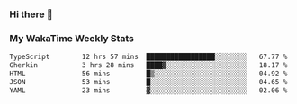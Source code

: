 ### Hi there 👋

<!--
**royschrauwen/royschrauwen** is a ✨ _special_ ✨ repository because its `README.md` (this file) appears on your GitHub profile.

Here are some ideas to get you started:

- 🔭 I’m currently working on ...
- 🌱 I’m currently learning ...
- 👯 I’m looking to collaborate on ...
- 🤔 I’m looking for help with ...
- 💬 Ask me about ...
- 📫 How to reach me: ...
- 😄 Pronouns: ...
- ⚡ Fun fact: ...
-->


### My WakaTime Weekly Stats
<!--START_SECTION:waka-->

```txt
TypeScript        12 hrs 57 mins  █████████████████░░░░░░░░   67.77 %
Gherkin           3 hrs 28 mins   ████▓░░░░░░░░░░░░░░░░░░░░   18.17 %
HTML              56 mins         █▒░░░░░░░░░░░░░░░░░░░░░░░   04.92 %
JSON              53 mins         █░░░░░░░░░░░░░░░░░░░░░░░░   04.65 %
YAML              23 mins         ▓░░░░░░░░░░░░░░░░░░░░░░░░   02.06 %
```

<!--END_SECTION:waka-->
